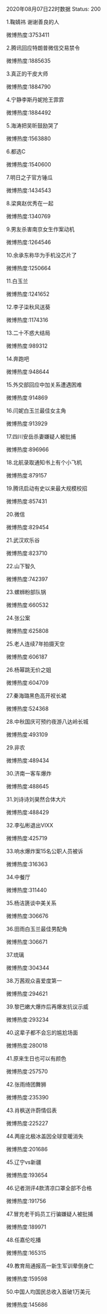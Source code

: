 2020年08月07日22时数据
Status: 200

1.鞠婧祎 谢谢善良的人

微博热度:3753411

2.腾讯回应特朗普微信交易禁令

微博热度:1885635

3.真正的干皮大师

微博热度:1884790

4.宁静李斯丹妮抢王霏霏

微博热度:1884492

5.海涛把吴昕鼓励哭了

微博热度:1563880

6.都选C

微博热度:1540600

7.明日之子官方锤瓜

微博热度:1434543

8.梁爽赵优秀在一起

微博热度:1340769

9.男友杀害南京女生作案动机

微博热度:1264546

10.余承东称华为手机没芯片了

微博热度:1250664

11.白玉兰

微博热度:1241652

12.李子柒秋风送葵

微博热度:1174316

13.二十不惑大结局

微博热度:989312

14.奔跑吧

微博热度:948644

15.外交部回应中加关系遭遇困难

微博热度:914869

16.闫妮白玉兰最佳女主角

微博热度:913929

17.四川安岳杀妻嫌疑人被批捕

微博热度:896966

18.北航录取通知书上有个小飞机

微博热度:879157

19.腾讯启动有史以来最大规模校招

微博热度:857431

20.微信

微博热度:829454

21.武汉欢乐谷

微博热度:823710

22.山下智久

微博热度:742397

23.螺蛳粉部队锅

微博热度:660532

24.张公案

微博热度:625808

25.老人连续7年拍摄天空

微博热度:606187

26.杨幂跳无价之姐

微博热度:604709

27.秦海璐黑色高开衩长裙

微博热度:524368

28.中秋国庆可预约夜游八达岭长城

微博热度:493109

29.非农

微博热度:489434

30.济南一客车爆炸

微博热度:488645

31.刘诗诗刘昊然合体大片

微博热度:488429

32.李弘彬退出VIXX

微博热度:425719

33.响水爆炸案15名公职人员被诉

微博热度:316363

34.中餐厅

微博热度:311440

35.杨洁篪谈中美关系

微博热度:306676

36.田雨白玉兰最佳男配角

微博热度:306671

37.琉璃

微博热度:304344

38.万茜观众喜爱度第一

微博热度:294621

39.黎巴嫩大爆炸后再爆发抗议示威

微博热度:293234

40.这辈子都不会忘的尴尬场面

微博热度:280018

41.原来生日也可以有颜色

微博热度:257570

42.张雨绮团舞狮

微博热度:235390

43.肖枫送许蔚情侣表

微博热度:225227

44.两座北极冰盖因全球变暖消失

微博热度:201686

45.辽宁vs新疆

微博热度:193654

46.记者测评4款清凉口罩全部不合格

微博热度:191756

47.冒充老干妈员工行骗嫌疑人被批捕

微博热度:189971

48.任嘉伦吃播

微博热度:165315

49.教育局通报高一新生军训晕倒身亡

微博热度:159598

50.中国人均国民总收入首破1万美元

微博热度:145686

